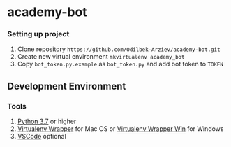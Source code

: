 # academy-bot

### Setting up project
1. Clone repository `https://github.com/Odilbek-Arziev/academy-bot.git`
2. Create new virtual environment `mkvirtualenv academy_bot`
4. Copy `bot_token.py.example` as `bot_token.py` and add bot token to `TOKEN`

## Development Environment

### Tools
1. [Python 3.7](https://www.python.org/) or higher
2. [Virtualenv Wrapper](https://virtualenvwrapper.readthedocs.io/en/latest/) for Mac OS or [Virtualenv Wrapper Win](https://pypi.org/project/virtualenvwrapper-win/) for Windows
3. [VSCode](https://code.visualstudio.com/) optional

